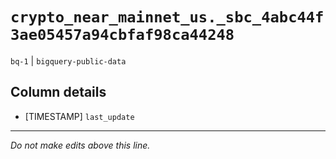 # `crypto_near_mainnet_us._sbc_4abc44f3ae05457a94cbfaf98ca44248`
`bq-1` | `bigquery-public-data`

## Column details
* [TIMESTAMP] `last_update`

-------------------------------------------------------------------------------
*Do not make edits above this line.*
